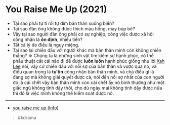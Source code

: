 # You Raise Me Up (2021)

- Tại sao phải tự ti rồi tự dìm bản thân xuống biển?
- Tại sao đàn ông không được thích màu hồng, may búp bê?
- Vậy tại sao người đàn ông phải có sự nghiệp, công việc được xã hội công nhận là **ổn định**, nhiều tiền?
- Tất cả lý do điều là ngụy miệng.
- Tại sao lại chiến đấu với người khác mà bản thân mình còn không chiến thắng?
  ⇒ Chúng ta là những sinh vật tìm kiếm sự hạnh phúc, có thể phẫu thuật cắt cái não đi để được **luôn luôn** hạnh phúc giống như lời [Xah Lee](20211017185653.md) nói, vậy cứ chiến đấu với nỗi sợ của bản thân và vược qua nó, và điều quan trọng là **tự tin** công nhận bản thân mình, và chả điều gì là đáng sợ mà không giải quyết được cả, nói đến nỗi sợ nhất của con người đó là cái chết vậy bản thân mình con cái chết ấy nó bình thường như một giấc ngủ không tỉnh dậy thôi, cho dù ngày mai không tỉnh dậy được nữa thì đó là việc mình không thể kiểm soát được nó.

---

- [you raise me up (info)](https://mydramalist.com/696959-you-raise-me-up)

> #kdrama
